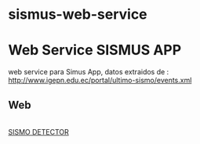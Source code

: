 # sismus-web-service
<h1>Web Service SISMUS APP</h1>

web service para Simus App, datos extraidos de : </br>
http://www.igepn.edu.ec/portal/ultimo-sismo/events.xml
</br>
<h2>Web</h2>
</br>
<a href="http://www.luchohero.com/sismus-sismo-detector/">SISMO DETECTOR</a>
